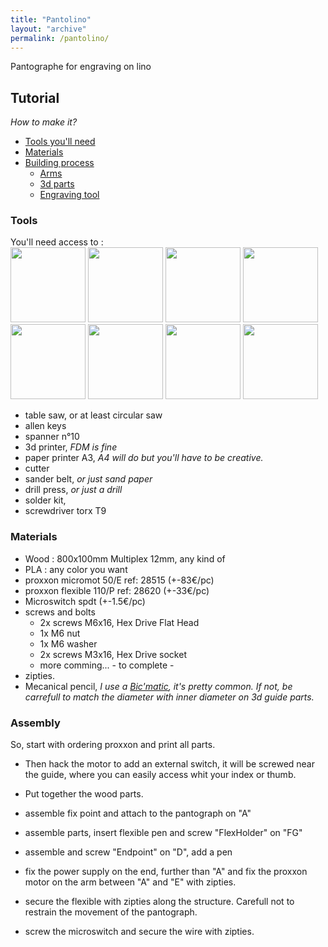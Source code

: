 ```yaml
---
title: "Pantolino"
layout: "archive"
permalink: /pantolino/
---
```



Pantographe for engraving on lino
## Tutorial
*How to make it?*

- [Tools you'll need](#tools)
- [Materials](#mat)
- [Building process](#ass)
  - [Arms](/03BXL/pantolino-tuto-arms.md)
  - [3d parts](/03BXL/pantolino-tuto-3d.md)
  - [Engraving tool](/03BXL/pantolino-tuto-tool.md)



### Tools
You'll need access to :  
<img src="https://user-images.githubusercontent.com/12049360/30107419-009d19a0-92ff-11e7-882b-a74c00e651f5.png" height="120"> <img src="https://user-images.githubusercontent.com/12049360/30107333-b748dc9e-92fe-11e7-82d6-d22c34b4dfdd.png" height="120"> <img src="https://user-images.githubusercontent.com/12049360/30107576-785f23f2-92ff-11e7-9269-c169eb60c5e9.png" height="120"> <img src="https://user-images.githubusercontent.com/12049360/30107924-96967ba8-9300-11e7-9472-1e6d74e82ead.png" height="120"> <img src="https://user-images.githubusercontent.com/12049360/30108100-46382552-9301-11e7-8c3a-44a3ad884c9a.png" height="120"> <img src="https://user-images.githubusercontent.com/12049360/30108088-31f16284-9301-11e7-942a-5d5ea8d411cc.png" height="120"> <img src="https://user-images.githubusercontent.com/12049360/30108162-8a0472cc-9301-11e7-8585-e063e4eca09d.png" height="120"> <img src="https://user-images.githubusercontent.com/12049360/30111943-eb94a1d4-930f-11e7-94d7-00988aa820c8.png" height="120">

- table saw, or at least circular saw  
- allen keys  
- spanner n°10
- 3d printer, *FDM is fine*
- paper printer A3, *A4 will do but you'll have to be creative.*
- cutter
- sander belt, *or just sand paper*
- drill press, *or just a drill*
- solder kit,
- screwdriver torx T9

<a name="mat"/>

### Materials

- Wood : 800x100mm Multiplex 12mm, any kind of
- PLA : any color you want
- proxxon micromot 50/E ref: 28515 (+-83€/pc)
- proxxon flexible 110/P ref: 28620 (+-33€/pc)
- Microswitch spdt (+-1.5€/pc)
- screws and bolts
  - 2x screws M6x16, Hex Drive Flat Head
  - 1x M6 nut
  - 1x M6 washer
  - 2x screws M3x16, Hex Drive socket
  - more comming... - to complete -  
- zipties.
- Mecanical pencil, *I use a [Bic'matic](https://www.amazon.fr/BIC-Matic-Original-Porte-Mines-0-7mm/dp/B000SHP5P0), it's pretty common. If not, be carrefull to match the diameter with inner diameter on 3d guide parts.*  

<a name="ass"/>

### Assembly
So, start with ordering proxxon and print all parts.  
- Then hack the motor to add an external switch, it will be screwed near the guide, where you can easily access whit your index or thumb.  

- Put together the wood parts.  
- assemble fix point and attach to the pantograph on "A"
- assemble parts, insert flexible pen and screw "FlexHolder" on "FG"
- assemble and screw "Endpoint" on "D", add a pen

- fix the power supply on the end, further than "A" and fix the proxxon motor on the arm between "A" and "E" with zipties.
- secure the flexible with zipties along the structure. Carefull not to restrain the movement of the pantograph.
- screw the microswitch and secure the wire with zipties.
